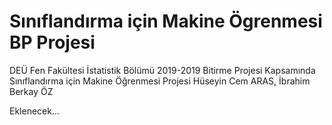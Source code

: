 # Sınıflandırma için Makine Ögrenmesi BP Projesi
DEÜ Fen Fakültesi İstatistik Bölümü 2019-2019 Bitirme Projesi Kapsamında Sınıflandırma için Makine Öğrenmesi Projesi
Hüseyin Cem ARAS, İbrahim Berkay ÖZ

Eklenecek...
